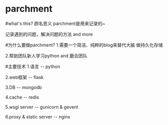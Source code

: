 parchment
====

#what's this?
顾名思义 parchment是用来记录的~ 

记录遇到的问题，解决问题的方法 and more

#为什么要做parchment?
 1.需要一个简洁、纯粹的blog来替代大脑 做持久化存储

 2.帮助团队新人学习python and 磨合团队


#主要技术
 1.语言 -- python

 2.web框架 -- flask

 3.DB -- mongodb

 4.cache -- redis

 5.wsgi server -- gunicorn & gevent

 6.proxy & static server -- nginx
